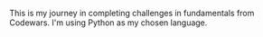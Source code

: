 This is my journey in completing challenges in fundamentals from Codewars. I'm using Python as my chosen language. 